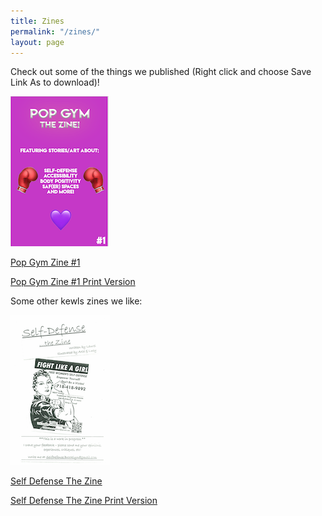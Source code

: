 ```yaml
---
title: Zines
permalink: "/zines/"
layout: page
---
```


Check out some of the things we published (Right click and choose Save Link As to download)!

![Pop Gym Zine 1](/assets/zine.png)

[Pop Gym Zine #1](../assets/zinesit.pdf "Pop Gym Zine #1")

[Pop Gym Zine #1 Print Version](../assets/zineprint.pdf "Pop Gym Zine #1 for Print")

Some other kewls zines we like:

![Self Defense The Zine](/assets/wsdzine.png)

[Self Defense The Zine](https://ln.sync.com/dl/608a08ff0/wj8zdimj-byf3dk7v-m7umfuk8-kt458kiw "Self Defense Zine")

[Self Defense The Zine Print Version](../assets/WSDZine.pdf "Self Defense Zine for Print")

